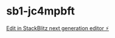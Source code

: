 # sb1-jc4mpbft

[Edit in StackBlitz next generation editor ⚡️](https://stackblitz.com/~/github.com/Jcrandall541/sb1-jc4mpbft)